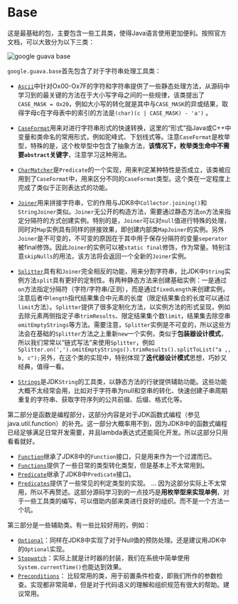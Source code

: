 # Base

这是最基础的包，主要包含一些工具类，使得Java语言使用更加便利。按照官方文档，可以大致分为以下三类：

![google guava base](https://ws3.sinaimg.cn/large/006tNc79ly1fvt5klra7tj30cg0scgm4.jpg)


`google.guava.base`首先包含了对于字符串处理工具类：

* [`Ascii`](./Ascii.md)中针对Ox00-Ox7F的字符和字符串提供了一些静态处理方法，从源码中学习到的最关键的方法在于大小写字母之间的一些规律，该类提出了`CASE_MASK = Ox20`，例如大小写的转化就是其中与`CASE_MASK`的异或结果，取得字母c在字母表中的索引的方法是`(char)(c | CASE_MASK) - 'a')` 。


* [`CaseFormat`](./CaseFormat.md)用来对进行字符串形式的快速转换，这里的“形式”指Java或C++中变量和类命名的常用形式，例如驼峰式、下划线式等。注意`CaseFormat`是枚举型，特殊的是，这个枚举型中包含了抽象方法，**该情况下，枚举类生命中不需要`abstract`关键字**，注意学习这种用法。

* [`CharMatcher`](./CharMatcher.md)是`Predicate`的一个实现，用来判定某种特性是否成立，该类被应用到了`CaseFormat`中，用来区分不同的`CaseFormat`类型。这个类在一定程度上完成了类似于正则表达式的功能。


* [`Joiner`](./Joiner.md)用来拼接字符串，它的作用与JDK8中`Collector.joining()`和`StringJoiner`类似。`Joiner`无公开的构造方法，需要通过静态方法`on`方法来指定分隔符的方式创建实例。特别的是，`Joiner`可以对`null`值进行特殊的处理，同时对`Map`实例具有同样的拼接效果，即创建内部类`MapJoiner`的实例。另外`Joiner`是不可变的，不可变的原因在于其中用于保存分隔符的变量`seperator`被final修饰。因此`Joiner`的实例可以被`static final`修饰，作为常量。特别注意`skipNulls`的用法，该方法将会返回一个全新的`Joiner`实例。


* [`Splitter`](./Splitter.md)具有和`Joiner`完全相反的功能，用来分割字符串，比JDK中`String`实例方法`split`具有更好的定制性。有两种静态方法来创建基础实例：一是通过`on`方法指定分隔符（字符/字符串/正则），而是通过`fixedLength`来创建实例，注意后者中`length`指代结果集合中元素的长度（限定结果集合的长度可以通过`limit`方法）。`Splitter`提供了很多定制化方法，以实例方法的形式呈现，例如去除元素两侧指定子串`trimResults`、限定结果集个数`limit`，结果集去除空串`omitEmptyStrings`等方法。需要注意，`Splitter`实例是不可变的，所以这些方法会在基础的`Splitter`方法之上重新`new`一个实例，类似于**包装器设计模式**，所以我们常常以“链式写法”来使用`Splitter`，例如`Splitter.on(',').omitEmptyStrings().trimResults().splitToList("a ,, b, c");`另外，在这个类的实现中，特别体现了**迭代器设计模式**思想，巧妙又经典，值得一看。

* [`Strings`](./Strings.md)是JDK`String`的工具类，以静态方法的行驶提供辅助功能。这些功能大概不太经常会用，比如对于字符串为null和空串的转化、快速创建子串周期重复的字符串、获取字符序列的公共前缀、后缀、格式化等。

第二部分是函数是编程部分，这部分内容是对于JDK函数式编程（参见java.util.function）的补充。这一部分大概率用不到，因为JDK8中的函数式编程已经足够满足日常开发需要，并且lambda表达式还能简化开发。所以这部分只用看看就好。
* [`Function`](./Function.md)继承了JDK8中的`Function`接口，只是用来作为一个过渡而已。
* [`Functions`](./Functions.md)提供了一些日常的类型转化类型，但是基本上不太常用到。
* [`Predicate`](./Predicate.md)继承了JDK8中`Predicate`接口。
* [`Predicates`](./Predicates.md)提供了一些常见的判定类型的实现。
...
因为这部分实际上不太常用，所以不再赘述。这部分源码学习到的一点技巧是**用枚举型来实现单例**，对于一些工具类的编写，可以借助内部来类进行良好的组织。而不是一个方法一个坑。


第三部分是一些辅助类。有一些比较好用的，例如：
* [`Optional`](./Optional.md)：同样在JDK8中实现了对于Null值的预防处理。还是建议用JDK中的`Optional`实现。
* [`Stopwatch`](./Stopwatch.md)：实际上就是计时器的封装，我们在系统中简单使用`System.currentTime()`也能达到效果。
* [`Preconditions`](./Preconditions.md)： 比较常用的类，用于前置条件检查，即我们所作的参数检查。实现都非常简单，但是对于代码语义的理解和组织规范有很大的帮助。建议常用。
